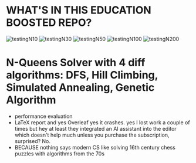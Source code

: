 # WHAT'S IN THIS EDUCATION BOOSTED REPO?
![testingN10](https://github.com/user-attachments/assets/82e66f35-5464-4b41-b891-215a90e73597)
![testingN30](https://github.com/user-attachments/assets/4cf20fc0-5f76-4d67-b71a-422b2121f1a4)
![testingN50](https://github.com/user-attachments/assets/d55340ce-00b0-4902-8e68-a0517aa6c44b)
![testingN100](https://github.com/user-attachments/assets/2a893350-4573-4622-a171-8c9f3cd83dd7)
![testingN200](https://github.com/user-attachments/assets/60ed6f61-e762-4e6e-951c-2c5de3c7b4c5)
# N-Queens Solver with 4 diff algorithms: DFS, Hill Climbing, Simulated Annealing, Genetic Algorithm
- performance evaluation
- LaTeX report and yes Overleaf yes it crashes. yes I lost work a couple of times but hey at least they integrated an AI assistant into the editor which doesn't help much unless you purchase the subscription, surprised? No.
- BECAUSE nothing says modern CS like solving 16th century chess puzzles with algorithms from the 70s

